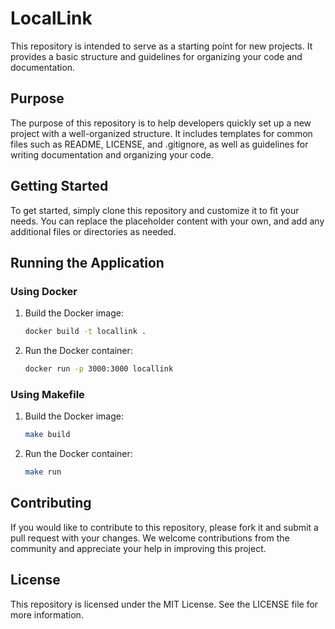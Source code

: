 # LocalLink

This repository is intended to serve as a starting point for new projects. It provides a basic structure and guidelines for organizing your code and documentation.

## Purpose

The purpose of this repository is to help developers quickly set up a new project with a well-organized structure. It includes templates for common files such as README, LICENSE, and .gitignore, as well as guidelines for writing documentation and organizing your code.

## Getting Started

To get started, simply clone this repository and customize it to fit your needs. You can replace the placeholder content with your own, and add any additional files or directories as needed.

## Running the Application

### Using Docker

1. Build the Docker image:
   ```sh
   docker build -t locallink .
   ```

2. Run the Docker container:
   ```sh
   docker run -p 3000:3000 locallink
   ```

### Using Makefile

1. Build the Docker image:
   ```sh
   make build
   ```

2. Run the Docker container:
   ```sh
   make run
   ```

## Contributing

If you would like to contribute to this repository, please fork it and submit a pull request with your changes. We welcome contributions from the community and appreciate your help in improving this project.

## License

This repository is licensed under the MIT License. See the LICENSE file for more information.
